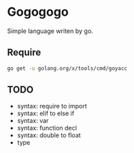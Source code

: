 # Gogogogo

Simple language writen by go.

## Require

```sh
go get -u golang.org/x/tools/cmd/goyacc
```

## TODO

+ syntax: require to import
+ syntax: elif to else if
+ syntax: var
+ syntax: function decl
+ syntax: double to float
+ type

